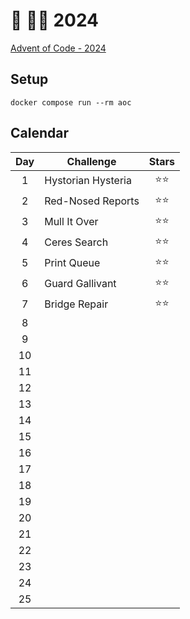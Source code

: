 # 🎄 👨‍💻 2024

[Advent of Code - 2024](https://adventofcode.com/2024)

## Setup

```shell
docker compose run --rm aoc
```

## Calendar

| Day | Challenge          | Stars  |
| :-: | ------------------ | :----: |
|  1  | Hystorian Hysteria | ⭐️⭐️ |
|  2  | Red-Nosed Reports  |  ⭐⭐  |
|  3  | Mull It Over       |  ⭐⭐  |
|  4  | Ceres Search       |  ⭐⭐  |
|  5  | Print Queue        |  ⭐⭐  |
|  6  | Guard Gallivant    |  ⭐⭐  |
|  7  | Bridge Repair      |  ⭐⭐  |
|  8  |                    |        |
|  9  |                    |        |
| 10  |                    |        |
| 11  |                    |        |
| 12  |                    |        |
| 13  |                    |        |
| 14  |                    |        |
| 15  |                    |        |
| 16  |                    |        |
| 17  |                    |        |
| 18  |                    |        |
| 19  |                    |        |
| 20  |                    |        |
| 21  |                    |        |
| 22  |                    |        |
| 23  |                    |        |
| 24  |                    |        |
| 25  |                    |        |

